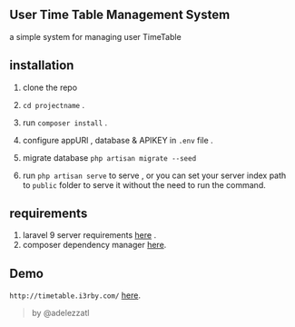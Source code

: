 ##  User Time Table Management System
a simple system for managing user TimeTable 

## installation

1. clone the repo

2. `cd projectname` .

3. run `composer install` .

4. configure appURl , database & APIKEY in `.env` file .

5. migrate database  `php artisan migrate --seed`

6. run `php artisan serve` to serve ,
   or you can set your server index path to `public` folder to serve it without the need to run the command.

## requirements

1. laravel 9 server requirements [here](https://laravel.com/docs/9.x#server-requirements) .
2. composer dependency manager [here](https://getcomposer.org/).

## Demo

`http://timetable.i3rby.com/` [here](http://timetable.i3rby.com/).

> by @adelezzatl